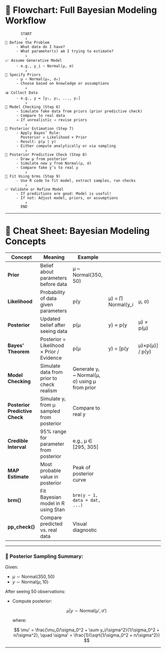 # 🧭 **Flowchart: Full Bayesian Modeling Workflow**

```
       START
         ↓
🧠 Define the Problem
     - What data do I have?
     - What parameter(s) am I trying to estimate?
         ↓
📈 Assume Generative Model
     - e.g., y_i ~ Normal(µ, σ)
         ↓
🎯 Specify Priors
     - µ ~ Normal(µ₀, σ₀)
     - Choose based on knowledge or assumptions
         ↓
📊 Collect Data
     - e.g., y = [y₁, y₂, ..., yₙ]
         ↓
🧪 Model Checking (Step 6)
     - Simulate fake data from priors (prior predictive check)
     - Compare to real data
     → If unrealistic → revise priors
         ↓
🧮 Posterior Estimation (Step 7)
     - Apply Bayes’ Rule:
       Posterior ∝ Likelihood × Prior
     - Result: p(µ | y)
     - Either compute analytically or via sampling
         ↓
🔁 Posterior Predictive Check (Step 8)
     - Draw µ from posterior
     - Simulate new y from Normal(µ, σ)
     - Compare fake y’s to real y
         ↓
🧰 Fit Using brms (Step 9)
     - Use R code to fit model, extract samples, run checks
         ↓
✅ Validate or Refine Model
     - If predictions are good: Model is useful!
     - If not: Adjust model, priors, or assumptions
         ↓
       END
```

---

# 📄 **Cheat Sheet: Bayesian Modeling Concepts**

| Concept                        | Meaning                                   | Example                                        |                    |                 |
| ------------------------------ | ----------------------------------------- | ---------------------------------------------- | ------------------ | --------------- |
| **Prior**                      | Belief about parameters before data       | µ \~ Normal(350, 50)                           |                    |                 |
| **Likelihood**                 | Probability of data given parameters      | p(y                                            | µ) = ∏ Normal(y\_i | µ, σ)           |
| **Posterior**                  | Updated belief after seeing data          | p(µ                                            | y) ∝ p(y           | µ) × p(µ)       |
| **Bayes’ Theorem**             | Posterior = Likelihood × Prior / Evidence | p(µ                                            | y) = \[p(y         | µ)×p(µ)] / p(y) |
| **Model Checking**             | Simulate data from prior to check realism | Generate yᵢ \~ Normal(µ, σ) using µ from prior |                    |                 |
| **Posterior Predictive Check** | Simulate yᵢ from µ sampled from posterior | Compare to real y                              |                    |                 |
| **Credible Interval**          | 95% range for parameter from posterior    | e.g., µ ∈ \[295, 305]                          |                    |                 |
| **MAP Estimate**               | Most probable value in posterior          | Peak of posterior curve                        |                    |                 |
| **brm()**                      | Fit Bayesian model in R using Stan        | `brm(y ~ 1, data = dat, ...)`                  |                    |                 |
| **pp\_check()**                | Compare predicted vs. real data           | Visual diagnostic                              |                    |                 |

---

### 🔁 Posterior Sampling Summary:

Given:

* $\mu \sim \text{Normal}(350, 50)$
* $y \sim \text{Normal}(\mu, 10)$

After seeing 50 observations:

* Compute posterior:

  $$
  \mu | y \sim \text{Normal}(\mu', \sigma')
  $$

  where:

  $$
  \mu' = \frac{\mu_0/\sigma_0^2 + \sum y_i/\sigma^2}{1/\sigma_0^2 + n/\sigma^2}, \quad
  \sigma' = \frac{1}{\sqrt{1/\sigma_0^2 + n/\sigma^2}}
  $$

---
